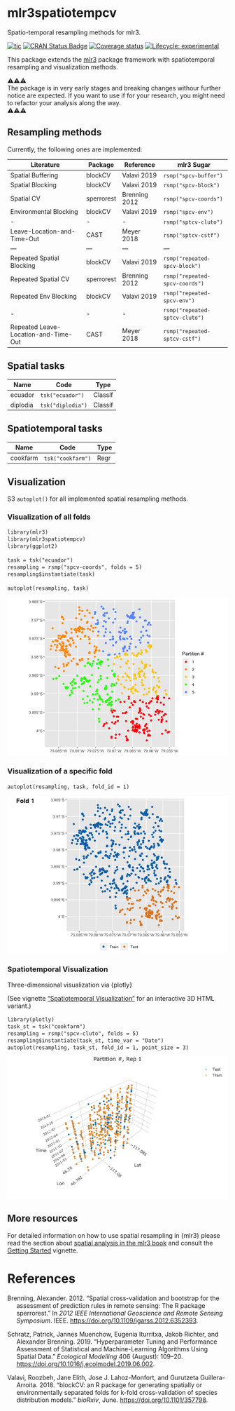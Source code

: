 
mlr3spatiotempcv
================

Spatio-temporal resampling methods for mlr3.

<!-- badges: start -->

[![tic](https://github.com/mlr-org/mlr3spatiotempcv/workflows/tic/badge.svg?branch=master)](https://github.com/mlr-org/mlr3spatiotempcv/actions)
[![CRAN Status
Badge](https://www.r-pkg.org/badges/version-ago/mlr3spatiotempcv)](https://cran.r-project.org/package=mlr3spatiotempcv)
[![Coverage
status](https://codecov.io/gh/mlr-org/mlr3spatiotempcv/branch/master/graph/badge.svg)](https://codecov.io/github/mlr-org/mlr3spatiotempcv?branch=master)
[![Lifecycle:
experimental](https://img.shields.io/badge/lifecycle-experimental-orange.svg)](https://www.tidyverse.org/lifecycle/#experimental)
<!-- badges: end -->

This package extends the [mlr3](https://github.com/mlr-org/mlr3) package
framework with spatiotemporal resampling and visualization methods.

⚠️⚠️⚠️  
The package is in very early stages and breaking changes withour further
notice are expected. If you want to use if for your research, you might
need to refactor your analysis along the way.  
⚠️⚠️⚠️

Resampling methods
------------------

Currently, the following ones are implemented:

| Literature                           | Package    | Reference     | mlr3 Sugar                     |
|--------------------------------------|------------|---------------|--------------------------------|
| Spatial Buffering                    | blockCV    | Valavi 2019   | `rsmp("spcv-buffer")`          |
| Spatial Blocking                     | blockCV    | Valavi 2019   | `rsmp("spcv-block")`           |
| Spatial CV                           | sperrorest | Brenning 2012 | `rsmp("spcv-coords")`          |
| Environmental Blocking               | blockCV    | Valavi 2019   | `rsmp("spcv-env")`             |
| \-                                   | \-         | \-            | `rsmp("sptcv-cluto")`          |
| Leave-Location-and-Time-Out          | CAST       | Meyer 2018    | `rsmp("sptcv-cstf")`           |
| —                                    | —          | —             | —                              |
| Repeated Spatial Blocking            | blockCV    | Valavi 2019   | `rsmp("repeated-spcv-block")`  |
| Repeated Spatial CV                  | sperrorest | Brenning 2012 | `rsmp("repeated-spcv-coords")` |
| Repeated Env Blocking                | blockCV    | Valavi 2019   | `rsmp("repeated-spcv-env")`    |
| \-                                   | \-         | \-            | `rsmp("repeated-sptcv-cluto")` |
| Repeated Leave-Location-and-Time-Out | CAST       | Meyer 2018    | `rsmp("repeated-sptcv-cstf")`  |

Spatial tasks
-------------

| Name     | Code              | Type    |
|----------|-------------------|---------|
| ecuador  | `tsk("ecuador")`  | Classif |
| diplodia | `tsk("diplodia")` | Classif |

Spatiotemporal tasks
--------------------

| Name     | Code              | Type |
|----------|-------------------|------|
| cookfarm | `tsk("cookfarm")` | Regr |

Visualization
-------------

S3 `autoplot()` for all implemented spatial resampling methods.

### Visualization of all folds

    library(mlr3)
    library(mlr3spatiotempcv)
    library(ggplot2)

    task = tsk("ecuador")
    resampling = rsmp("spcv-coords", folds = 5)
    resampling$instantiate(task)

    autoplot(resampling, task)

![](man/figures/README-spcv-coords-all-partitions-1.png)<!-- -->

### Visualization of a specific fold

    autoplot(resampling, task, fold_id = 1)

![](man/figures/README-spcv-coords-fold-1.png)<!-- -->

### Spatiotemporal Visualization

Three-dimensional visualization via {plotly}

(See vignette [“Spatiotemporal
Visualization”](https://mlr3spatiotempcv.mlr-org.com/articles/spatiotemp-viz.html)
for an interactive 3D HTML variant.)

    library(plotly)
    task_st = tsk("cookfarm")
    resampling = rsmp("spcv-cluto", folds = 5)
    resampling$instantiate(task_st, time_var = "Date")
    autoplot(resampling, task_st, fold_id = 1, point_size = 3)

![](man/figures/spt-viz.png)

More resources
--------------

For detailed information on how to use spatial resampling in {mlr3}
please read the section about [spatial analysis in the mlr3
book](https://mlr3book.mlr-org.com/spatial.html) and consult the
[Getting
Started](https://mlr3spatiotempcv.mlr-org.com/articles/mlr3spatiotempcv.html)
vignette.

References
==========

<div id="refs" class="references hanging-indent">

<div id="ref-brenning2012">

Brenning, Alexander. 2012. “Spatial cross-validation and bootstrap for
the assessment of prediction rules in remote sensing: The R package
sperrorest.” In *2012 IEEE International Geoscience and Remote Sensing
Symposium*. IEEE. <https://doi.org/10.1109/igarss.2012.6352393>.

</div>

<div id="ref-schratz2019">

Schratz, Patrick, Jannes Muenchow, Eugenia Iturritxa, Jakob Richter, and
Alexander Brenning. 2019. “Hyperparameter Tuning and Performance
Assessment of Statistical and Machine-Learning Algorithms Using Spatial
Data.” *Ecological Modelling* 406 (August): 109–20.
<https://doi.org/10.1016/j.ecolmodel.2019.06.002>.

</div>

<div id="ref-valavi2018">

Valavi, Roozbeh, Jane Elith, Jose J. Lahoz-Monfort, and Gurutzeta
Guillera-Arroita. 2018. “blockCV: an R package for generating spatially
or environmentally separated folds for k-fold cross-validation of
species distribution models.” *bioRxiv*, June.
<https://doi.org/10.1101/357798>.

</div>

</div>
